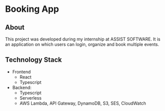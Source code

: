 # Booking App

## About
This project was developed during my internship at ASSIST SOFTWARE. It is an application on which users can login, organize and book multiple events.

## Technology Stack
* Frontend
  - React
  - Typescript
* Backend:
  - Typescript
  - Serverless
  - AWS Lambda, API Gateway, DynamoDB, S3, SES, CloudWatch
 
